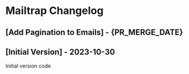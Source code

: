 # Mailtrap Changelog

## [Add Pagination to Emails] - {PR_MERGE_DATE}

## [Initial Version] - 2023-10-30

Initial version code
